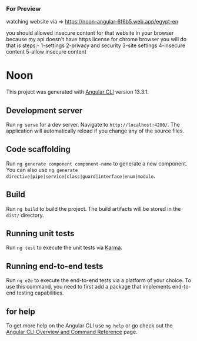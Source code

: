 ### For Preview

watching website via => https://noon-angular-6f6b5.web.app/egypt-en

you should allowed insecure content for that website in your browser because my api doesn't have https license
for chrome browser you will do that is steps:-
1-settings
2-privacy and security
3-site settings
4-insecure content
5-allow insecure content 

# Noon

This project was generated with [Angular CLI](https://github.com/angular/angular-cli) version 13.3.1.

## Development server

Run `ng serve` for a dev server. Navigate to `http://localhost:4200/`. The application will automatically reload if you change any of the source files.

## Code scaffolding

Run `ng generate component component-name` to generate a new component. You can also use `ng generate directive|pipe|service|class|guard|interface|enum|module`.

## Build

Run `ng build` to build the project. The build artifacts will be stored in the `dist/` directory.

## Running unit tests

Run `ng test` to execute the unit tests via [Karma](https://karma-runner.github.io).

## Running end-to-end tests

Run `ng e2e` to execute the end-to-end tests via a platform of your choice. To use this command, you need to first add a package that implements end-to-end testing capabilities.

## for help

To get more help on the Angular CLI use `ng help` or go check out the [Angular CLI Overview and Command Reference](https://angular.io/cli) page.

